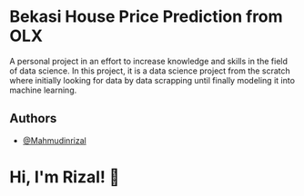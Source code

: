 
# Bekasi House Price Prediction from OLX

A personal project in an effort to increase knowledge and skills in the field of data science.
In this project, it is a data science project from the scratch where initially looking for data by data scrapping until finally modeling it into machine learning.


## Authors

- [@Mahmudinrizal](https://github.com/mahmudinrizal)



# Hi, I'm Rizal! 👋

